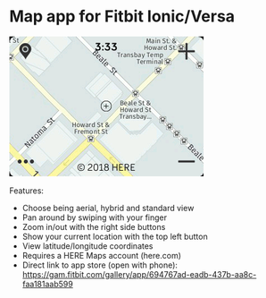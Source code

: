# Map app for Fitbit Ionic/Versa

![screenshot](Map-screenshot.png)

Features:
- Choose being aerial, hybrid and standard view
- Pan around by swiping with your finger
- Zoom in/out with the right side buttons
- Show your current location with the top left button
- View latitude/longitude coordinates
- Requires a HERE Maps account (here.com)
- Direct link to app store (open with phone):
https://gam.fitbit.com/gallery/app/694767ad-eadb-437b-aa8c-faa181aab599
